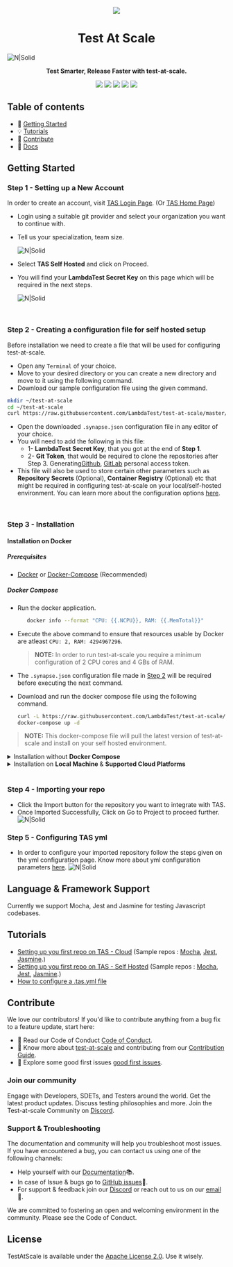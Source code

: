 <p align="center">
  <img src="https://www.lambdatest.com/blog/wp-content/uploads/2020/08/LambdaTest-320-180.png" />
</p>
<h1 align="center">Test At Scale</h1>

![N|Solid](https://www.lambdatest.com/resources/images/TAS_banner.png)

<p align="center">
  <b>Test Smarter, Release Faster with test-at-scale.</b>
</p>

<p align="center">
  <a href="https://github.com/LambdaTest/test-at-scale/blob/master/LICENSE"><img src="https://img.shields.io/badge/license-Apache%20License%202.0.-blue" /></a>
  <a href="#build"><img src="https://github.com/lambdatest/test-at-scale/actions/workflows/main.yml/badge.svg" /></a>
  <a href="#lint"><img src="https://github.com/lambdatest/test-at-scale/actions/workflows/golangci-lint.yml/badge.svg" /></a>
  <a href="#stale"><img src="https://github.com/lambdatest/test-at-scale/actions/workflows/stale.yml/badge.svg" /></a>
  <a href="https://discord.gg/Wyf8srhf6K"><img src="https://img.shields.io/badge/Discord-5865F2" /></a>

</p>

## Table of contents 
- 🚀 [Getting Started](#getting-started)
- 💡 [Tutorials](#tutorials)
- 💖 [Contribute](#contribute)
- 📖 [Docs](https://www.lambdatest.com/support/docs/tas-overview)

## Getting Started

### Step 1 - Setting up a New Account
In order to create an account, visit [TAS Login Page](https://tas.lambdatest.com/login/). (Or [TAS Home Page](https://tas.lambdatest.com/))
- Login using a suitable git provider and select your organization you want to continue with.
- Tell us your specialization, team size. 

  ![N|Solid](https://www.lambdatest.com/support/assets/images/signup_gi-c46290845329881e7893705add21d7cd.gif)
  
- Select **TAS Self Hosted** and click on Proceed.
- You will find your **LambdaTest Secret Key** on this page which will be required in the next steps.

  ![N|Solid](https://www.lambdatest.com/support/assets/images/synapse-b3e8b6b475967d82bbee0d56339daf5a.gif)

<br>

### Step 2 - Creating a configuration file for self hosted setup

Before installation we need to create a file that will be used for configuring test-at-scale. 

- Open any `Terminal` of your choice.
- Move to your desired directory or you can create a new directory and move to it using the following command.
- Download our sample configuration file using the given command.

```bash
mkdir ~/test-at-scale
cd ~/test-at-scale
curl https://raw.githubusercontent.com/LambdaTest/test-at-scale/master/.sample.synapse.json -o .synapse.json
```
- Open the downloaded `.synapse.json` configuration file in any editor of your choice.
- You will need to add the following in this file: 
  - 1- **LambdaTest Secret Key**, that you got at the end of **Step 1**.
  - 2- **Git Token**, that would be required to clone the repositories after Step 3. Generating[Github](https://www.lambdatest.com/support/docs/tas-how-to-guides-gh-token), [GitLab](https://www.lambdatest.com/support/docs/tas-how-to-guides-gl-token) personal access token.
- This file will also be used to store certain other parameters such as **Repository Secrets** (Optional), **Container Registry** (Optional) etc that might be required in configuring test-at-scale on your local/self-hosted environment. You can learn more about the configuration options [here](https://www.lambdatest.com/support/docs/tas-self-hosted-configuration#parameters).

<br>

### Step 3 - Installation

#### Installation on Docker

##### Prerequisites
- [Docker](https://docs.docker.com/get-docker/) or [Docker-Compose](https://docs.docker.com/compose/install/) (Recommended)

##### Docker Compose
- Run the docker application.
  
  ```bash
     docker info --format "CPU: {{.NCPU}}, RAM: {{.MemTotal}}"
  ```
- Execute the above command to ensure that resources usable by Docker are atleast `CPU: 2, RAM: 4294967296`.
  > **NOTE:** In order to run test-at-scale you require a minimum configuration of 2 CPU cores and 4 GBs of RAM.

- The `.synapse.json` configuration file made in [Step 2](#step-2---creating-a-configuration-file-for-self-hosted-setup) will be required before executing the next command.
- Download and run the docker compose file using the following command.
  
  ```bash
  curl -L https://raw.githubusercontent.com/LambdaTest/test-at-scale/master/docker-compose.yml -o docker-compose.yml
  docker-compose up -d
  ```

> **NOTE:** This docker-compose file will pull the latest version of test-at-scale and install on your self hosted environment.

<details id="docker">
<summary>Installation without <b>Docker Compose</b></summary>

To get up and running quickly, you can use the following instructions to setup Test at Scale on Self hosted environment without docker-compose.

- Create a configuration file using [these steps](https://www.lambdatest.com/support/docs/tas-self-hosted-installation/#step-2--creating-a-configuration-file).
- Execute the following command to run Test at Scale docker container

```bash
docker network create --internal test-at-scale
docker run —name synapse —-restart always \
    -v /var/run/docker.sock:/var/run/docker.sock \
    -v /tmp/synapse:/tmp/synapse \
    -v .synapse.json:/home/synapse/.synapse.json \
    -v /etc/machine-id:/etc/machine-id \
    --network=test-at-scale \
    lambdatest/synapse:latest
```
> **WARNING:** We strongly recommend to use docker-compose while Test at Scale on Self hosted environment.

</details>  


<details>
<summary>Installation on <b> Local Machine </b> & <b> Supported Cloud Platforms </b> </summary>

- Local Machine - Setup using [docker](#docker).
- Setup on [Azure](https://www.lambdatest.com/support/docs/tas-self-hosted-installation#azure)
- Setup on [AWS](https://www.lambdatest.com/support/docs/tas-self-hosted-installation#aws)
- Setup on [GCP](https://www.lambdatest.com/support/docs/tas-self-hosted-installation#gcp)

</details>

<br>

### Step 4 - Importing your repo
- Click the Import button for the repository you want to integrate with TAS.
- Once Imported Successfully, Click on Go to Project to proceed further.
![N|Solid](https://www.lambdatest.com/support/assets/images/import-postmerge-b6f7146b6b43d5f8876ec9bb73a478a1.gif)

### Step 5 - Configuring TAS yml
- In order to configure your imported repository follow the steps given on the yml configuration page. Know more about yml configuration parameters [here](https://www.lambdatest.com/support/docs/tas-configuring-tas-yml).
![N|Solid](https://www.lambdatest.com/support/assets/images/yml-download-375c25fabbe3fe533782b94adecd2f95.gif)

## **Language & Framework Support** 
Currently we support Mocha, Jest and Jasmine for testing Javascript codebases.

## **Tutorials**
- [Setting up you first repo on TAS - Cloud](https://www.lambdatest.com/support/docs/tas-getting-started-integrating-your-first-repo/) (Sample repos : [Mocha](https://github.com/LambdaTest/mocha-demos), [Jest](https://github.com/LambdaTest/jest-demos), [Jasmine](https://github.com/LambdaTest/jasmine-node-js-example).)
- [Setting up you first repo on TAS - Self Hosted](https://www.lambdatest.com/support/docs/tas-self-hosted-installation) (Sample repos : [Mocha](https://github.com/LambdaTest/mocha-demos), [Jest](https://github.com/LambdaTest/jest-demos), [Jasmine](https://github.com/LambdaTest/jasmine-node-js-example).)
- [How to configure a .tas.yml file](https://www.lambdatest.com/support/docs/tas-configuring-tas-yml)

## **Contribute**
We love our contributors! If you'd like to contribute anything from a bug fix to a feature update, start here:

- 📕 Read our Code of Conduct [Code of Conduct](/CODE_OF_CONDUCT.md).
- 📖 Know more about [test-at-scale](/CONTRIBUTING.md#repo-overview) and contributing from our [Contribution Guide](/CONTRIBUTING.md).
- 👾 Explore some good first issues [good first issues](https://github.com/LambdaTest/test-at-scale/issues?q=is%3Aopen+is%3Aissue+label%3A%22good+first+issue%22).

### **Join our community**
Engage with Developers, SDETs, and Testers around the world. Get the latest product updates. Discuss testing philosophies and more. Join the Test-at-scale Community on [Discord](https://discord.gg/Wyf8srhf6K).

### **Support & Troubleshooting** 
The documentation and community will help you troubleshoot most issues. If you have encountered a bug, you can contact us using one of the following channels:
- Help yourself with our [Documentation](https://www.lambdatest.com/support/docs/tas-overview)📚.
- In case of Issue & bugs go to [GitHub issues](https://github.com/LambdaTest/test-at-scale/issues)🐛.
- For support & feedback join our [Discord](https://discord.gg/Wyf8srhf6K) or reach out to us on our [email](mailto:hello.tas@lambdatest.com)💬. 

We are committed to fostering an open and welcoming environment in the community. Please see the Code of Conduct.

## **License**

TestAtScale is available under the [Apache License 2.0](https://github.com/LambdaTest/test-at-scale/blob/master/LICENSE). Use it wisely.
